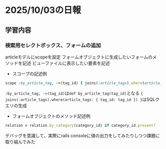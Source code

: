 # 2025/10/03の日報
## 学習内容
### 検索用セレクトボックス、フォームの追加
articleモデルにscopeを設定
フォームオブジェクトに生成したいフォームのメソッドを記述
ビューファイルに表示したい要素を記述

* スコープの記述例
```ruby
scope :by_article_tag, ->(tag_id) { joins(:article_tags).where(article_tags: { tag_id: tag_id }) }
```
`:by_article_tag, ->(tag_id)`は`def by_article_tag(tag_id)`となる
`{ joins(:article_tags).where(article_tags: { tag_id: tag_id }) }`はSQLクエリの生成

* フォームオブジェクトのメソッド記述例
```ruby
relation = relation.by_category(category_id) if category_id.present?
```

デバッグを意識して、実際にrails consoleに値の出力をしてみたりしつつ課題に取り組んでみた


